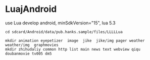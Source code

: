 # LuajAndroid

use Lua develop android, minSdkVersion="15", lua 5.3



```
cd sdcard/Android/data/pub.hanks.sample/files/LLLLLua

mkdir animation eyepetizer  image  jike  jike/img pager weather weather/img  graphmovies
mkdir zhihudaliy common http list main news text webview qiqu doubanmovie tv005 dm5

```
